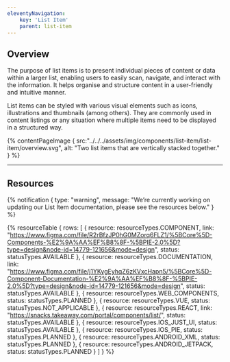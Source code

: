 ```yaml
---
eleventyNavigation:
    key: 'List Item'
    parent: list-item
---
```


## Overview
The purpose of list items is to present individual pieces of content or data within a larger list, enabling users to easily scan, navigate, and interact with the information. It helps organise and structure content in a user-friendly and intuitive manner.

List items can be styled with various visual elements such as icons, illustrations and thumbnails (among others). They are commonly used in content listings or any situation where multiple items need to be displayed in a structured way.

{% contentPageImage {
    src:"../../../assets/img/components/list-item/list-item/overview.svg",
    alt: "Two list items that are vertically stacked together."
} %}

---

## Resources

{% notification {
  type: "warning",
  message: "We’re currently working on updating our List Item documentation, please see the resources below."
} %}

{% resourceTable {
    rows: [
        {
            resource: resourceTypes.COMPONENT,
            link: "https://www.figma.com/file/R2rBfzJP0hG0MZorq6FLZ1/%5BCore%5D-Components-%E2%9A%AA%EF%B8%8F-%5BPIE-2.0%5D?type=design&node-id=14779-121656&mode=design",
            status: statusTypes.AVAILABLE
        },
        {
            resource: resourceTypes.DOCUMENTATION,
            link: "https://www.figma.com/file/j1YKygEyhqZ6zKVxcHapn5/%5BCore%5D-Component-Documentation-%E2%9A%AA%EF%B8%8F-%5BPIE-2.0%5D?type=design&node-id=14779-121656&mode=design",
            status: statusTypes.AVAILABLE
        },
        {
            resource: resourceTypes.WEB_COMPONENTS,
            status: statusTypes.PLANNED
        },
        {
            resource: resourceTypes.VUE,
            status: statusTypes.NOT_APPLICABLE
        },
        {
            resource: resourceTypes.REACT,
            link: "https://snacks.takeaway.com/portal/components/list/",
            status: statusTypes.AVAILABLE
        },
        {
            resource: resourceTypes.IOS_JUST_UI,
            status: statusTypes.AVAILABLE
        },
        {
            resource: resourceTypes.IOS_PIE,
            status: statusTypes.PLANNED
        },
        {
            resource: resourceTypes.ANDROID_XML,
            status: statusTypes.PLANNED
        },
        {
            resource: resourceTypes.ANDROID_JETPACK,
            status: statusTypes.PLANNED
        }
    ]
} %}
